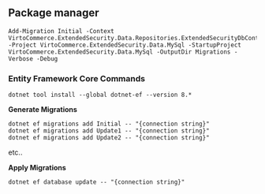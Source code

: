 ## Package manager
```
Add-Migration Initial -Context VirtoCommerce.ExtendedSecurity.Data.Repositories.ExtendedSecurityDbContext -Project VirtoCommerce.ExtendedSecurity.Data.MySql -StartupProject VirtoCommerce.ExtendedSecurity.Data.MySql -OutputDir Migrations -Verbose -Debug
```

### Entity Framework Core Commands
```
dotnet tool install --global dotnet-ef --version 8.*
```

**Generate Migrations**
```
dotnet ef migrations add Initial -- "{connection string}"
dotnet ef migrations add Update1 -- "{connection string}"
dotnet ef migrations add Update2 -- "{connection string}"
```
etc..

**Apply Migrations**
```
dotnet ef database update -- "{connection string}"
```
